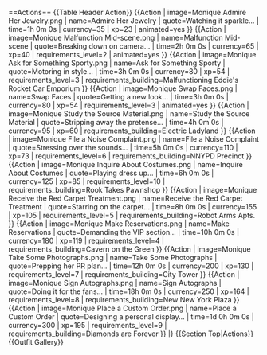 ==Actions==
{{Table Header Action}}
{{Action
| image=Monique Admire Her Jewelry.png
| name=Admire Her Jewelry
| quote=Watching it sparkle...
| time=1h 0m 0s
| currency=35
| xp=23
| animated=yes
}}
{{Action
| image=Monique Malfunction Mid-scene.png
| name=Malfunction Mid-scene
| quote=Breaking down on camera...
| time=2h 0m 0s
| currency=65
| xp=40
| requirements_level=2
| animated=yes
}}
{{Action
| image=Monique Ask for Something Sporty.png
| name=Ask for Something Sporty
| quote=Motoring in style...
| time=3h 0m 0s
| currency=80
| xp=54
| requirements_level=3
| requirements_building=Malfunctioning Eddie's Rocket Car Emporium
}}
{{Action
| image=Monique Swap Faces.png
| name=Swap Faces
| quote=Getting a new look...
| time=3h 0m 0s
| currency=80
| xp=54
| requirements_level=3
| animated=yes
}}
{{Action
| image=Monique Study the Source Material.png
| name=Study the Source Material
| quote=Stripping away the pretense...
| time=4h 0m 0s
| currency=95
| xp=60
| requirements_building=Electric Ladyland
}}
{{Action
| image=Monique File a Noise Complaint.png
| name=File a Noise Complaint
| quote=Stressing over the sounds...
| time=5h 0m 0s
| currency=110
| xp=73
| requirements_level=6
| requirements_building=NNYPD Precinct
}}
{{Action
| image=Monique Inquire About Costumes.png
| name=Inquire About Costumes
| quote=Playing dress up...
| time=6h 0m 0s
| currency=125
| xp=85
| requirements_level=10
| requirements_building=Rook Takes Pawnshop
}}
{{Action
| image=Monique Receive the Red Carpet Treatment.png
| name=Receive the Red Carpet Treatment
| quote=Starring on the carpet...
| time=8h 0m 0s
| currency=155
| xp=105
| requirements_level=5
| requirements_building=Robot Arms Apts.
}}
{{Action
| image=Monique Make Reservations.png
| name=Make Reservations
| quote=Demanding the VIP section...
| time=10h 0m 0s
| currency=180
| xp=119
| requirements_level=4
| requirements_building=Cavern on the Green
}}
{{Action
| image=Monique Take Some Photographs.png
| name=Take Some Photographs
| quote=Prepping her PR plan...
| time=12h 0m 0s
| currency=200
| xp=130
| requirements_level=7
| requirements_building=City Tower
}}
{{Action
| image=Monique Sign Autographs.png
| name=Sign Autographs
| quote=Doing it for the fans...
| time=18h 0m 0s
| currency=250
| xp=164
| requirements_level=8
| requirements_building=New New York Plaza
}}
{{Action
| image=Monique Place a Custom Order.png
| name=Place a Custom Order
| quote=Designing a personal display...
| time=1d 0h 0m 0s
| currency=300
| xp=195
| requirements_level=9
| requirements_building=Diamonds are Forever
}}
|}
{{Section Top|Actions}}
{{Outfit Gallery}}
